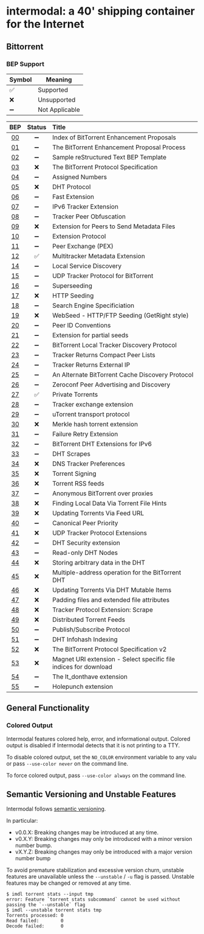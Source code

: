 # intermodal: a 40' shipping container for the Internet

## Bittorrent

### BEP Support

| Symbol             | Meaning        |
|--------------------|----------------|
| :white_check_mark: | Supported      |
| :x:                | Unsupported    |
| :heavy_minus_sign: | Not Applicable |

| BEP                                            | Status             | Title                                                            |
|:----------------------------------------------:|:------------------:|:-----------------------------------------------------------------|
| [00](http://bittorrent.org/beps/bep_0000.html) | :heavy_minus_sign: | Index of BitTorrent Enhancement Proposals                        |
| [01](http://bittorrent.org/beps/bep_0001.html) | :heavy_minus_sign: | The BitTorrent Enhancement Proposal Process                      |
| [02](http://bittorrent.org/beps/bep_0002.html) | :heavy_minus_sign: | Sample reStructured Text BEP Template                            |
| [03](http://bittorrent.org/beps/bep_0003.html) | :x:                | The BitTorrent Protocol Specification                            |
| [04](http://bittorrent.org/beps/bep_0004.html) | :heavy_minus_sign: | Assigned Numbers                                                 |
| [05](http://bittorrent.org/beps/bep_0005.html) | :x:                | DHT Protocol                                                     |
| [06](http://bittorrent.org/beps/bep_0006.html) | :heavy_minus_sign: | Fast Extension                                                   |
| [07](http://bittorrent.org/beps/bep_0007.html) | :heavy_minus_sign: | IPv6 Tracker Extension                                           |
| [08](http://bittorrent.org/beps/bep_0008.html) | :heavy_minus_sign: | Tracker Peer Obfuscation                                         |
| [09](http://bittorrent.org/beps/bep_0009.html) | :x:                | Extension for Peers to Send Metadata Files                       |
| [10](http://bittorrent.org/beps/bep_0010.html) | :heavy_minus_sign: | Extension Protocol                                               |
| [11](http://bittorrent.org/beps/bep_0011.html) | :heavy_minus_sign: | Peer Exchange (PEX)                                              |
| [12](http://bittorrent.org/beps/bep_0012.html) | :white_check_mark: | Multitracker Metadata Extension                                  |
| [14](http://bittorrent.org/beps/bep_0014.html) | :heavy_minus_sign: | Local Service Discovery                                          |
| [15](http://bittorrent.org/beps/bep_0015.html) | :heavy_minus_sign: | UDP Tracker Protocol for BitTorrent                              |
| [16](http://bittorrent.org/beps/bep_0016.html) | :heavy_minus_sign: | Superseeding                                                     |
| [17](http://bittorrent.org/beps/bep_0017.html) | :x:                | HTTP Seeding                                                     |
| [18](http://bittorrent.org/beps/bep_0018.html) | :heavy_minus_sign: | Search Engine Specificiation                                     |
| [19](http://bittorrent.org/beps/bep_0019.html) | :x:                | WebSeed - HTTP/FTP Seeding (GetRight style)                      |
| [20](http://bittorrent.org/beps/bep_0020.html) | :heavy_minus_sign: | Peer ID Conventions                                              |
| [21](http://bittorrent.org/beps/bep_0021.html) | :heavy_minus_sign: | Extension for partial seeds                                      |
| [22](http://bittorrent.org/beps/bep_0022.html) | :heavy_minus_sign: | BitTorrent Local Tracker Discovery Protocol                      |
| [23](http://bittorrent.org/beps/bep_0023.html) | :heavy_minus_sign: | Tracker Returns Compact Peer Lists                               |
| [24](http://bittorrent.org/beps/bep_0024.html) | :heavy_minus_sign: | Tracker Returns External IP                                      |
| [25](http://bittorrent.org/beps/bep_0025.html) | :heavy_minus_sign: | An Alternate BitTorrent Cache Discovery Protocol                 |
| [26](http://bittorrent.org/beps/bep_0026.html) | :heavy_minus_sign: | Zeroconf Peer Advertising and Discovery                          |
| [27](http://bittorrent.org/beps/bep_0027.html) | :white_check_mark: | Private Torrents                                                 |
| [28](http://bittorrent.org/beps/bep_0028.html) | :heavy_minus_sign: | Tracker exchange extension                                       |
| [29](http://bittorrent.org/beps/bep_0029.html) | :heavy_minus_sign: | uTorrent transport protocol                                      |
| [30](http://bittorrent.org/beps/bep_0030.html) | :x:                | Merkle hash torrent extension                                    |
| [31](http://bittorrent.org/beps/bep_0031.html) | :heavy_minus_sign: | Failure Retry Extension                                          |
| [32](http://bittorrent.org/beps/bep_0032.html) | :heavy_minus_sign: | BitTorrent DHT Extensions for IPv6                               |
| [33](http://bittorrent.org/beps/bep_0033.html) | :heavy_minus_sign: | DHT Scrapes                                                      |
| [34](http://bittorrent.org/beps/bep_0034.html) | :x:                | DNS Tracker Preferences                                          |
| [35](http://bittorrent.org/beps/bep_0035.html) | :x:                | Torrent Signing                                                  |
| [36](http://bittorrent.org/beps/bep_0036.html) | :x:                | Torrent RSS feeds                                                |
| [37](http://bittorrent.org/beps/bep_0037.html) | :heavy_minus_sign: | Anonymous BitTorrent over proxies                                |
| [38](http://bittorrent.org/beps/bep_0038.html) | :x:                | Finding Local Data Via Torrent File Hints                        |
| [39](http://bittorrent.org/beps/bep_0039.html) | :x:                | Updating Torrents Via Feed URL                                   |
| [40](http://bittorrent.org/beps/bep_0040.html) | :heavy_minus_sign: | Canonical Peer Priority                                          |
| [41](http://bittorrent.org/beps/bep_0041.html) | :x:                | UDP Tracker Protocol Extensions                                  |
| [42](http://bittorrent.org/beps/bep_0042.html) | :heavy_minus_sign: | DHT Security extension                                           |
| [43](http://bittorrent.org/beps/bep_0043.html) | :heavy_minus_sign: | Read-only DHT Nodes                                              |
| [44](http://bittorrent.org/beps/bep_0044.html) | :x:                | Storing arbitrary data in the DHT                                |
| [45](http://bittorrent.org/beps/bep_0045.html) | :x:                | Multiple-address operation for the BitTorrent DHT                |
| [46](http://bittorrent.org/beps/bep_0046.html) | :x:                | Updating Torrents Via DHT Mutable Items                          |
| [47](http://bittorrent.org/beps/bep_0047.html) | :x:                | Padding files and extended file attributes                       |
| [48](http://bittorrent.org/beps/bep_0048.html) | :x:                | Tracker Protocol Extension: Scrape                               |
| [49](http://bittorrent.org/beps/bep_0049.html) | :x:                | Distributed Torrent Feeds                                        |
| [50](http://bittorrent.org/beps/bep_0050.html) | :heavy_minus_sign: | Publish/Subscribe Protocol                                       |
| [51](http://bittorrent.org/beps/bep_0051.html) | :heavy_minus_sign: | DHT Infohash Indexing                                            |
| [52](http://bittorrent.org/beps/bep_0052.html) | :x:                | The BitTorrent Protocol Specification v2                         |
| [53](http://bittorrent.org/beps/bep_0053.html) | :x:                | Magnet URI extension - Select specific file indices for download |
| [54](http://bittorrent.org/beps/bep_0054.html) | :heavy_minus_sign: | The lt_donthave extension                                        |
| [55](http://bittorrent.org/beps/bep_0055.html) | :heavy_minus_sign: | Holepunch extension                                              |

## General Functionality

### Colored Output

Intermodal features colored help, error, and informational output. Colored
output is disabled if Intermodal detects that it is not printing to a TTY.

To disable colored output, set the `NO_COLOR` environment variable to any
valu or pass `--use-color never` on the command line.

To force colored output, pass `--use-color always` on the command line.

## Semantic Versioning and Unstable Features

Intermodal follows [semantic versioning](https://semver.org/).

In particular:

- v0.0.X: Breaking changes may be introduced at any time.
- v0.X.Y: Breaking changes may only be introduced with a minor version number
  bump.
- vX.Y.Z: Breaking changes may only be introduced with a major version number
  bump

To avoid premature stabilization and excessive version churn, unstable features
are unavailable unless the `--unstable` / `-u` flag is passed. Unstable
features may be changed or removed at any time.

```
$ imdl torrent stats --input tmp
error: Feature `torrent stats subcommand` cannot be used without passing the `--unstable` flag
$ imdl --unstable torrent stats tmp
Torrents processed: 0
Read failed:        0
Decode failed:      0
```
